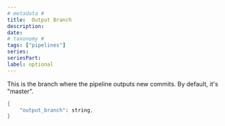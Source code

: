 ```yaml
---
# metadata # 
title:  Output Branch
description: 
date: 
# taxonomy #
tags: ["pipelines"]
series:
seriesPart:
label: optional
---
```



This is the branch where the pipeline outputs new commits.  By default,
it's "master".

```s
{
    "output_branch": string,
}
```
